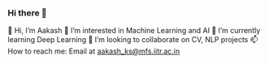 ### Hi there 👋

<!--
**aakashks/aakashks** is a ✨ _special_ ✨ repository because its `README.md` (this file) appears on your GitHub profile.

Here are some ideas to get you started:

- 🔭 I’m currently working on ...
- 🌱 I’m currently learning ...
- 👯 I’m looking to collaborate on ...
- 🤔 I’m looking for help with ...
- 💬 Ask me about ...
- 📫 How to reach me: ...
- 😄 Pronouns: ...
- ⚡ Fun fact: ...
-->

👋 Hi, I’m Aakash
🔭 I’m interested in Machine Learning and AI
🌱 I’m currently learning Deep Learning
👯 I’m looking to collaborate on CV, NLP projects
📫 How to reach me: Email at aakash_ks@mfs.iitr.ac.in
